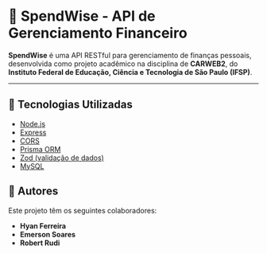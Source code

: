 # 💸 SpendWise - API de Gerenciamento Financeiro

**SpendWise** é uma API RESTful para gerenciamento de finanças pessoais, desenvolvida como projeto acadêmico na disciplina de **CARWEB2**, do **Instituto Federal de Educação, Ciência e Tecnologia de São Paulo (IFSP)**.

<!-- ## 📚 Índice

- [🔧 Tecnologias Utilizadas](#-tecnologias-utilizadas)
- [🔗 Endpoints da API](#-endpoints-da-api)
- [👥 Autores](#-autores) -->

---

## 🔧 Tecnologias Utilizadas

- [Node.js](https://nodejs.org/)
- [Express](https://expressjs.com/)
- [CORS](https://www.npmjs.com/package/cors)
- [Prisma ORM](https://www.prisma.io/)
- [Zod (validação de dados)](https://zod.dev/)
- [MySQL](https://www.mysql.com/)

<!-- ---

## 🔗 Endpoints da API

> Exemplos de endpoints (pode ser expandido conforme a API for crescendo):

| Método | Rota              | Descrição                        |
|--------|-------------------|----------------------------------|
| GET    | /transactions     | Lista todas as transações        |
| POST   | /transactions     | Cria uma nova transação          |
| PUT    | /transactions/:id | Atualiza uma transação existente |
| DELETE | /transactions/:id | Remove uma transação             |

--- -->

## 👥 Autores

Este projeto têm os seguintes colaboradores:

- **Hyan Ferreira**  
- **Emerson Soares**  
- **Robert Rudi**
